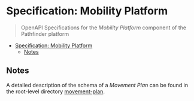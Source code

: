 # Specification: Mobility Platform

> OpenAPI Specifications for the _Mobility Platform_ component of the Pathfinder platform

<!-- TOC -->
* [Specification: Mobility Platform](#specification-mobility-platform)
  * [Notes](#notes)
<!-- TOC -->

## Notes

A detailed description of the schema of a _Movement Plan_ can be found in the root-level directory [movement-plan](../movement-plan/README.md).